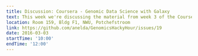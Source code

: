 ```yaml
---
title: Discussion: Coursera - Genomic Data Science with Galaxy
text: This week we're discussing the material from week 3 of the Coursera MOOC - Genomic Data Science with Galaxy
location: Room 159, Bldg F1, NWU, Potchefstroom
link: https://github.com/anelda/GenomicsHackyHour/issues/19
date: 2016-03-03
startTime: '10:00'
endTime: '12:00'
---
```

